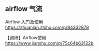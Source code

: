 ## airflow 气流

Airflow 入门及使用<br>
https://zhuanlan.zhihu.com/p/84332879

【调研】Airflow使用<br>
https://www.jianshu.com/p/75c64b63122b
